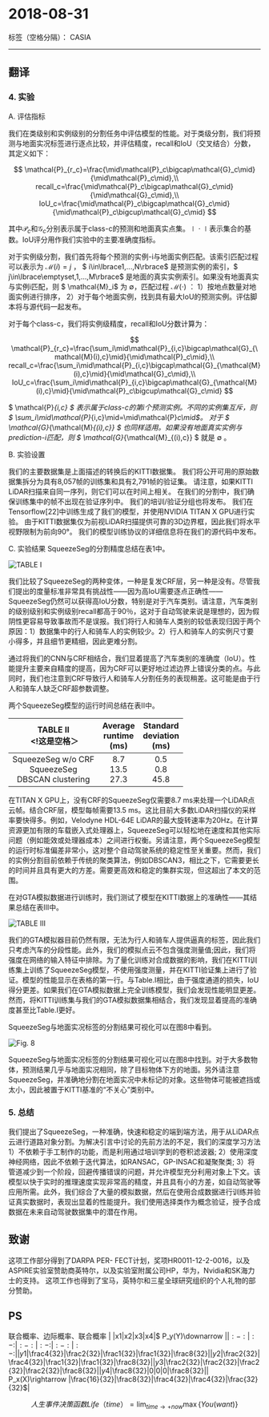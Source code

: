 ﻿# 2018-08-31

标签（空格分隔）： CASIA

---

##  翻译

### 4. 实验

A. 评估指标

我们在类级别和实例级别的分割任务中评估模型的性能。对于类级分割，我们将预测与地面实况标签进行逐点比较，并评估精度，recall和IoU（交叉结合）分数，其定义如下：

$$ 
\mathcal{P}_{r_c}=\frac{\mid\mathcal{P}_c\bigcap\mathcal{G}_c\mid}{\mid\mathcal{P}_c\mid},\\
recall_c=\frac{\mid\mathcal{P}_c\bigcap\mathcal{G}_c\mid}{\mid\mathcal{G}_c\mid},\\
IoU_c=\frac{\mid\mathcal{P}_c\bigcap\mathcal{G}_c\mid}{\mid\mathcal{P}_c\bigcup\mathcal{G}_c\mid} 
$$

其中$\mathcal{P}_c$和$\mathcal{G}_c$分别表示属于class-c的预测和地面真实点集。$\mid\cdot\mid$表示集合的基数。IoU评分用作我们实验中的主要准确度指标。

对于实例级分割，我们首先将每个预测的实例-i与地面实例匹配。该索引匹配过程可以表示为 $\mathcal{M}(i)=j$ ， $ i\in\lbrace1,...,N\rbrace$ 是预测实例的索引，$ j\in\lbrace\emptyset,1,...,M\rbrace$ 是地面的真实实例索引。如果没有地面真实与实例i匹配，则 $ \mathcal{M}_i$ 为 $\emptyset$，匹配过程 $\mathcal{M}(\cdot)$ ：
1）按地点数量对地面实例进行排序，
2）对于每个地面实例，找到具有最大IoU的预测实例。评估脚本将与源代码一起发布。

对于每个class-c，我们将实例级精度，recall和IoU分数计算为：

$$ 
\mathcal{P}_{r_c}=\frac{\sum_i\mid\mathcal{P}_{i,c}\bigcap\mathcal{G}_{\mathcal{M}(i),c}\mid}{\mid\mathcal{P}_c\mid},\\
recall_c=\frac{\sum_i\mid\mathcal{P}_{i,c}\bigcap\mathcal{G}_{\mathcal{M}(i),c}\mid}{\mid\mathcal{G}_c\mid},\\
IoU_c=\frac{\sum_i\mid\mathcal{P}_{i,c}\bigcap\mathcal{G}_{\mathcal{M}(i),c}\mid}{\mid\mathcal{P}_c\bigcup\mathcal{G}_c\mid} 
$$

$ \mathcal{P}_{i,c} $ 表示属于class-c的第i个预测实例。不同的实例集互斥，则 $ \sum_i\mid\mathcal{P}_{i,c}\mid=\mid\mathcal{P}_c\mid$。 对于 $ \mathcal{G}_{\mathcal{M}_{(i),c}} $ 也同样适用。如果没有地面真实实例与prediction-i匹配，则 $ \mathcal{G}_{\mathcal{M}_{(i),c}} $ 就是 $\emptyset$ 。

B. 实验设置

我们的主要数据集是上面描述的转换后的KITTI数据集。 我们将公开可用的原始数据集拆分为具有8,057帧的训练集和具有2,791帧的验证集。 请注意，如果KITTI LiDAR扫描来自同一序列，则它们可以在时间上相关。 在我们的分割中，我们确保训练集中的帧不出现在验证序列中。 我们的培训/验证分组也将发布。 我们在Tensorflow[22]中训练生成了我们的模型，并使用NVIDIA TITAN X GPU进行实验。 由于KITTI数据集仅为前视LiDAR扫描提供可靠的3D边界框，因此我们将水平视野限制为前向90°。 我们的模型训练协议的详细信息将在我们的源代码中发布。

C. 实验结果
SqueezeSeg的分割精度总结在表1中。

![TABLE I][1]

我们比较了SqueezeSeg的两种变体，一种是复发CRF层，另一种是没有。尽管我们提出的度量标准非常具有挑战性——因为高IoU需要逐点正确性——SqueezeSeg仍然可以获得高IoU分数，特别是对于汽车类别。请注意，汽车类别的级别级别和实例级别recall都高于90％，这对于自动驾驶来说是理想的，因为假阴性更容易导致事故而不是误报。我们将行人和骑车人类别的较低表现归因于两个原因：1）数据集中的行人和骑车人的实例较少。2）行人和骑车人的实例尺寸要小得多，并且细节更精细，因此更难分割。

通过将我们的CNN与CRF相结合，我们显着提高了汽车类别的准确度（IoU）。性能提升主要来自精度的提高，因为CRF可以更好地过滤边界上错误分类的点。与此同时，我们也注意到CRF导致行人和骑车人分割任务的表现稍差。这可能是由于行人和骑车人缺乏CRF超参数调整。

两个SqueezeSeg模型的运行时间总结在表II中。

|TABLE II<br>&nbsp;<!这是空格＞|Average<br>runtime<br>(ms)|Standard<br>deviation<br>(ms)|
|:-:|:-:|:-:|
|SqueezeSeg w/o CRF<br>SqueezeSeg<br>DBSCAN clustering|8.7<br>13.5<br>27.3|0.5<br>0.8<br>45.8|

在TITAN X GPU上，没有CRF的SqueezeSeg仅需要8.7 ms来处理一个LiDAR点云帧。结合CRF层，模型每帧需要13.5 ms。这比目前大多数LiDAR扫描仪的采样率要快得多。例如，Velodyne HDL-64E LiDAR的最大旋转速率为20Hz。在计算资源更加有限的车载嵌入式处理器上，SqueezeSeg可以轻松地在速度和其他实际问题（例如能效或处理器成本）之间进行权衡。另请注意，两个SqueezeSeg模型的运行时标准偏差非常小，这对整个自动驾驶系统的稳定性至关重要。然而，我们的实例分割目前依赖于传统的聚类算法，例如DBSCAN3，相比之下，它需要更长的时间并且具有更大的方差。需要更高效和稳定的集群实现，但这超出了本文的范围。

在对GTA模拟数据进行训练时，我们测试了模型在KITTI数据上的准确性——其结果总结在表III中。

![TABLE III][2]

我们的GTA模拟器目前仍然有限，无法为行人和骑车人提供逼真的标签，因此我们只考虑汽车的分段性能。此外，我们的模拟点云不包含强度测量值;因此，我们将强度在网络的输入特征中排除。为了量化训练对合成数据的影响，我们在KITTI训练集上训练了SqueezeSeg模型，不使用强度测量，并在KITTI验证集上进行了验证。模型的性能显示在表格的第一行。与Table.I相比，由于强度通道的损失，IoU得分更差。如果我们在GTA模拟数据上完全训练模型，我们会发现性能明显更差。然而，将KITTI训练集与我们的GTA模拟数据集相结合，我们发现显着提高的准确度甚至比Table.I更好。

SqueezeSeg与地面实况标签的分割结果可视化可以在图8中看到。

![Fig. 8][3]

SqueezeSeg与地面实况标签的分割结果可视化可以在图8中找到。对于大多数物体，预测结果几乎与地面实况相同，除了目标物体下方的地面。另外请注意SqueezeSeg，并准确地分割在地面实况中未标记的对象。这些物体可能被遮挡或太小，因此被置于KITTI基准的“不关心”类别中。

### 5. 总结

我们提出了SqueezeSeg，一种准确，快速和稳定的端到端方法，用于从LiDAR点云进行道路对象分割。为解决引言中讨论的先前方法的不足，我们的深度学习方法1）不依赖于手工制作的功能，而是利用通过培训学到的卷积滤波器; 2）使用深度神经网络，因此不依赖于迭代算法，如RANSAC，GP-INSAC和凝聚聚类; 3）将管道减少到一个阶段，回避传播错误的问题，并允许模型充分利用对象上下文。该模型以快于实时的推理速度实现非常高的精度，并且具有小的方差，如自动驾驶等应用所需。此外，我们综合了大量的模拟数据，然后在使用合成数据进行训练并验证真实数据时，表现出显着的性能提升。我们使用选择类作为概念验证，授予合成数据在未来自动驾驶数据集中的潜在作用。

## 致谢
这项工作部分得到了DARPA PER- FECT计划，奖项HR0011-12-2-0016，以及ASPIRE实验室赞助商英特尔，以及实验室附属公司HP，华为，Nvidia和SK海力士的支持。 这项工作也得到了宝马，英特尔和三星全球研究组织的个人礼物的部分赞助。


## PS

联合概率、边际概率、联合概率
|&nbsp;|x1|x2|x3|x4|$ P_y(Y)\downarrow $|
|:-:|:-:|:-:|:-:|:-:|:-:|
|y1|$\frac4{32}$|$\frac2{32}$|$\frac1{32}$|$\frac1{32}$|$\frac8{32}$|
|y2|$\frac2{32}$|$\frac4{32}$|$\frac1{32}$|$\frac1{32}$|$\frac8{32}$|
|y3|$\frac2{32}$|$\frac2{32}$|$\frac2{32}$|$\frac2{32}$|$\frac8{32}$|
|y4|$\frac8{32}$|0|0|0|$\frac8{32}$|
|$ P_x(X)\rightarrow $|$\frac{16}{32}$|$\frac8{32}$|$\frac4{32}$|$\frac4{32}$|$\frac{32}{32}$|


$$ 人生事件决策函数Life（time）=\lim_{time\to+now}\max\lbrace{You(want)}\rbrace $$



  [1]: http://static.zybuluo.com/usiege/iz4xd1e57ancfxtscuyb7qeh/image_1cm81sm4c1k431m5pda95nuoud9.png
  [2]: http://static.zybuluo.com/usiege/ig74b03bjrjz5n6o7bq5gze0/image_1cmckvashkug33dev4neh11i71j.png 
  [3]: http://static.zybuluo.com/usiege/hx463e9iguhy6eiiolrm3l00/image_1cmcjbanfgvt125d6oavv51o2316.png